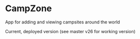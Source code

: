 # CampZone
App for adding and viewing campsites around the world

Current, deployed version (see master v26 for working version)

